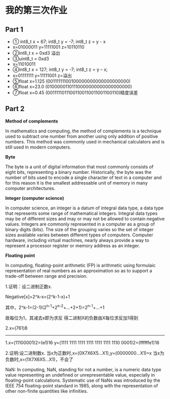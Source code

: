 # 我的第三次作业


## Part 1

* ① int8_t x = 67; int8_t y = -7; int8_t z = y - x 
* x=01000011 y=11111001 z=10110110
* ②int8_t x = 0xd3   溢出
* ③uint8_t = 0xd3
* x=11010011
* ④int8_t x = 127; int8_t y = -7; int8_t z = y – x;
* x=01111111 y=11111001 z=溢出
* ⑤float x=1.125 (00111111100100000000000000000000)
* ⑥float x=23.0 (01000001101110000000000000000000)
* ⑦float x=0.45 (00111110111001100110011001100110)精度误差


## Part 2
**Method of complements**

In mathematics and computing, the method of complements is a technique used to subtract one number from another using only addition of positive numbers. This method was commonly used in mechanical calculators and is still used in modern computers. 

**Byte**

The byte is a unit of digital information that most commonly consists of eight bits, representing a binary number. Historically, the byte was the number of bits used to encode a single character of text in a computer and for this reason it is the smallest addressable unit of memory in many computer architectures. 

**Integer (computer science)**

In computer science, an integer is a datum of integral data type, a data type that represents some range of mathematical integers. Integral data types may be of different sizes and may or may not be allowed to contain negative values. Integers are commonly represented in a computer as a group of binary digits (bits). The size of the grouping varies so the set of integer sizes available varies between different types of computers. Computer hardware, including virtual machines, nearly always provide a way to represent a processor register or memory address as an integer. 

**Floating point**

In computing, floating-point arithmetic (FP) is arithmetic using formulaic representation of real numbers as an approximation so as to support a trade-off between range and precision.




1.证明：设二进制正数x.

Negative[x]=2^k-x=(2^k-1-x)+1

其中，2^k-1=(2-1)(2<sup>n-1</sup>+2<sup>n-2</sup>+...+2+1)=2<sup>n-1</sup>+...+1

故每位为1，其减去x即为求反
得二进制X的负数由X每位求反加1得到

2.x=(761)8

***

1.x=(11100001)2=(e1)16
 y=(1111 1111 1111 1111 1111 1111 1110 0001)2=(ffffffe1)16

2.证明:设二进制数x.
当x为正数时,x=(0X7X6X5...X1),y=(0000000...X1)=x
当x为负数时,x=(1X7X6X5...X1)，不会了





NaN:
In computing, NaN, standing for not a number, is a numeric data type value representing an undefined or unrepresentable value, especially in floating-point calculations. Systematic use of NaNs was introduced by the IEEE 754 floating-point standard in 1985, along with the representation of other non-finite quantities like infinities. 